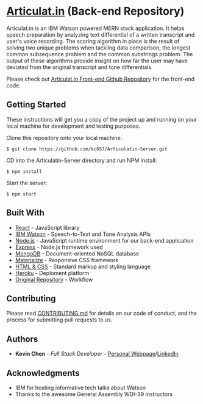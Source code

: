 # [Articulat.<span/>in](https://articulatin.herokuapp.com/) (Back-end Repository)

Articulat.in is an IBM Watson powered MERN stack application. It helps speech preparation by analyzing text differential of a written transcript and user's voice recording. The scoring algorithm in place is the result of solving two unique problems when tackling data comparison; the longest common subsequence problem and the common substrings problem. The output of these algorithms provide insight on how far the user may have deviated from the original transcript and tone differentials.

Please check out [Articulat.<span/>in Front-end Github Repository](https://github.com/kc657/Articulatin-Frontend/) for the front-end code.

## Getting Started

These instructions will get you a copy of the project up and running on your local machine for development and testing purposes.

Clone this repository onto your local machine:
```
$ git clone https://github.com/kc657/Articulatin-Server.git
```
CD into the Articulatin-Server directory and run NPM install:
```
$ npm install
```
Start the server:
```
$ npm start
```

## Built With
* [React](https://facebook.github.io/react/) - JavaScript library
* [IBM Watson](https://www.ibm.com/watson/developer/) - Speech-to-Text and Tone Analysis APIs
* [Node.js](https://nodejs.org/en/) - JavaScript runtime environment for our back-end application
* [Express](https://expressjs.com/) - Node.<span/>js framework used
* [MongoDB](https://www.mongodb.com/) - Document-oriented NoSQL database 
* [Materialize](http://materializecss.com/) - Responsive CSS framework
* [HTML & CSS](https://en.wikipedia.org/wiki/HTML) - Standard markup and styling language
* [Heroku](https://www.heroku.com/home) - Deploment platform
* [Original Repository](https://github.com/kc657/Articulat-in) - Workflow 

## Contributing

Please read [CONTRIBUTING.md](https://github.com/kc657/Articulatin-Frontend/blob/master/CONTRIBUTING.md) for details on our code of conduct, and the process for submitting pull requests to us.


## Authors

* **Kevin Chen** - *Full Stack Developer* - [Personal Webpage](https://kevinchen.netlify.com/)<span/>/[LinkedIn](https://www.linkedin.com/in/kc657)

## Acknowledgments

* IBM for hosting informative tech talks about Watson
* Thanks to the awesome General Assembly WDI-39 Instructors
